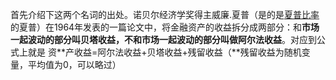 首先介绍下这两个名词的出处。诺贝尔经济学奖得主威廉.夏普（是的是[夏普比率](https://zhida.zhihu.com/search?content_id=158628823&content_type=Answer&match_order=1&q=%E5%A4%8F%E6%99%AE%E6%AF%94%E7%8E%87&zhida_source=entity)的夏普）在1964年发表的一篇论文中，将金融资产的收益拆分成两部分：和**市场一起波动的部分叫贝塔收益，不和市场一起波动的部分叫做阿尔法收益**。对应到公式上就是 资**产收益=阿尔法收益+贝塔收益+残留收益（**残留收益为随机变量，平均值为0，可以略过）



  
  
